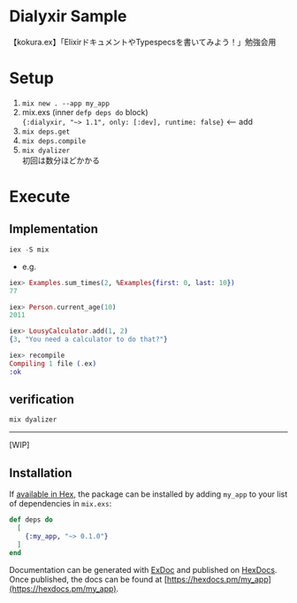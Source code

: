 # Dialyxir Sample
【kokura.ex】「ElixirドキュメントやTypespecsを書いてみよう！」勉強会用

# Setup
1. `mix new . --app my_app`
1. mix.exs (inner `defp deps do` block)  
  `{:dialyxir, "~> 1.1", only: [:dev], runtime: false}`  <-- add
1. `mix deps.get`
1. `mix deps.compile`
1. `mix dyalizer`  
  初回は数分ほどかかる

# Execute
## Implementation
```elixir
iex -S mix
```

- e.g.
```elixir
iex> Examples.sum_times(2, %Examples{first: 0, last: 10})
77

iex> Person.current_age(10)
2011

iex> LousyCalculator.add(1, 2)
{3, "You need a calculator to do that?"}

iex> recompile
Compiling 1 file (.ex)
:ok
```

## verification
```elixir
mix dyalizer
```

---

[WIP]
## Installation

If [available in Hex](https://hex.pm/docs/publish), the package can be installed
by adding `my_app` to your list of dependencies in `mix.exs`:

```elixir
def deps do
  [
    {:my_app, "~> 0.1.0"}
  ]
end
```

Documentation can be generated with [ExDoc](https://github.com/elixir-lang/ex_doc)
and published on [HexDocs](https://hexdocs.pm). Once published, the docs can
be found at [https://hexdocs.pm/my_app](https://hexdocs.pm/my_app).

